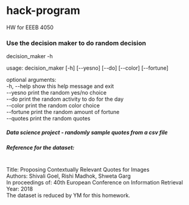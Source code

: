 # hack-program
HW for EEEB 4050 

### Use the decision maker to do random decision 

decision_maker -h

usage: decision_maker [-h] [--yesno] [--do] [--color] [--fortune]

optional arguments:
 <br> -h, --help  show this help message and exit
 <br> --yesno     print the random yes/no choice
 <br> --do        print the random activity to do for the day
 <br> --color     print the random color choice
 <br> --fortune   print the random amount of fortune
 <br> --quotes    print the random quotes

##### Data science project - randomly sample quotes from a csv file

##### Reference for the dataset: 
<br>Title: Proposing Contextually Relevant Quotes for Images
<br>Authors: Shivali Goel, Rishi Madhok, Shweta Garg
<br>In proceedings of: 40th European Conference on Information Retrieval
<br>Year: 2018
<br>The dataset is reduced by YM for this homework. 
